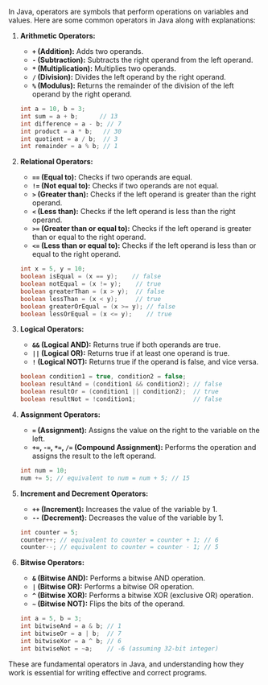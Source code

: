 In Java, operators are symbols that perform operations on variables and values. Here are some common operators in Java along with explanations:

1. **Arithmetic Operators:**
   - **`+` (Addition):** Adds two operands.
   - **`-` (Subtraction):** Subtracts the right operand from the left operand.
   - **`*` (Multiplication):** Multiplies two operands.
   - **`/` (Division):** Divides the left operand by the right operand.
   - **`%` (Modulus):** Returns the remainder of the division of the left operand by the right operand.

   ```java
   int a = 10, b = 3;
   int sum = a + b;      // 13
   int difference = a - b; // 7
   int product = a * b;   // 30
   int quotient = a / b;  // 3
   int remainder = a % b; // 1
   ```

2. **Relational Operators:**
   - **`==` (Equal to):** Checks if two operands are equal.
   - **`!=` (Not equal to):** Checks if two operands are not equal.
   - **`>` (Greater than):** Checks if the left operand is greater than the right operand.
   - **`<` (Less than):** Checks if the left operand is less than the right operand.
   - **`>=` (Greater than or equal to):** Checks if the left operand is greater than or equal to the right operand.
   - **`<=` (Less than or equal to):** Checks if the left operand is less than or equal to the right operand.

   ```java
   int x = 5, y = 10;
   boolean isEqual = (x == y);    // false
   boolean notEqual = (x != y);    // true
   boolean greaterThan = (x > y);  // false
   boolean lessThan = (x < y);     // true
   boolean greaterOrEqual = (x >= y); // false
   boolean lessOrEqual = (x <= y);    // true
   ```

3. **Logical Operators:**
   - **`&&` (Logical AND):** Returns true if both operands are true.
   - **`||` (Logical OR):** Returns true if at least one operand is true.
   - **`!` (Logical NOT):** Returns true if the operand is false, and vice versa.

   ```java
   boolean condition1 = true, condition2 = false;
   boolean resultAnd = (condition1 && condition2); // false
   boolean resultOr = (condition1 || condition2);  // true
   boolean resultNot = !condition1;                // false
   ```

4. **Assignment Operators:**
   - **`=` (Assignment):** Assigns the value on the right to the variable on the left.
   - **`+=`, `-=`, `*=`, `/=` (Compound Assignment):** Performs the operation and assigns the result to the left operand.

   ```java
   int num = 10;
   num += 5; // equivalent to num = num + 5; // 15
   ```

5. **Increment and Decrement Operators:**
   - **`++` (Increment):** Increases the value of the variable by 1.
   - **`--` (Decrement):** Decreases the value of the variable by 1.

   ```java
   int counter = 5;
   counter++; // equivalent to counter = counter + 1; // 6
   counter--; // equivalent to counter = counter - 1; // 5
   ```

6. **Bitwise Operators:**
   - **`&` (Bitwise AND):** Performs a bitwise AND operation.
   - **`|` (Bitwise OR):** Performs a bitwise OR operation.
   - **`^` (Bitwise XOR):** Performs a bitwise XOR (exclusive OR) operation.
   - **`~` (Bitwise NOT):** Flips the bits of the operand.

   ```java
   int a = 5, b = 3;
   int bitwiseAnd = a & b; // 1
   int bitwiseOr = a | b;  // 7
   int bitwiseXor = a ^ b; // 6
   int bitwiseNot = ~a;    // -6 (assuming 32-bit integer)
   ```

These are fundamental operators in Java, and understanding how they work is essential for writing effective and correct programs.